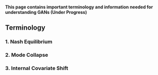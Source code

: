 #### This page contains important terminology and information needed for understanding GANs (Under Progress)

## Terminology

### 1. Nash Equilibrium
### 2. Mode Collapse
### 3. Internal Covariate Shift

